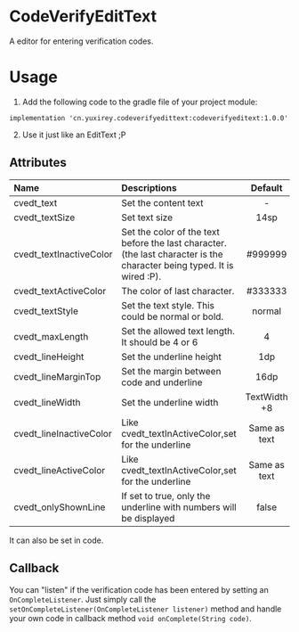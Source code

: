 # CodeVerifyEditText

A editor for entering verification codes.

# Usage

1. Add the following code to the gradle file of your project module:

```Gradle
implementation 'cn.yuxirey.codeverifyedittext:codeverifyeditext:1.0.0'
```

2. Use it just like an EditText ;P

## Attributes

| Name                    | Descriptions                                                                                                            |   Default    |
| :---------------------- | :---------------------------------------------------------------------------------------------------------------------- | :----------: |
| cvedt_text              | Set the content text                                                                                                    |      -       |
| cvedt_textSize          | Set text size                                                                                                           |     14sp     |
| cvedt_textInactiveColor | Set the color of the text before the last character. (the last character is the character being typed. It is wired :P). |   #999999    |
| cvedt_textActiveColor   | The color of last character.                                                                                            |   #333333    |
| cvedt_textStyle         | Set the text style. This could be normal or bold.                                                                       |    normal    |
| cvedt_maxLength         | Set the allowed text length. It should be 4 or 6                                                                        |      4       |
| cvedt_lineHeight        | Set the underline height                                                                                                |     1dp      |
| cvedt_lineMarginTop     | Set the margin between code and underline                                                                               |     16dp     |
| cvedt_lineWidth         | Set the underline width                                                                                                 | TextWidth +8 |
| cvedt_lineInactiveColor | Like cvedt_textInActiveColor,set for the underline                                                                      | Same as text |
| cvedt_lineActiveColor   | Like cvedt_textInActiveColor,set for the underline                                                                      | Same as text |
| cvedt_onlyShownLine     | If set to true, only the underline with numbers will be displayed                                                       |    false     |

It can also be set in code.

## Callback

You can "listen" if the verification code has been entered by setting an `OnCompleteListener`. Just simply call the `setOnCompleteListener(OnCompleteListener listener)` method and handle your own code in callback method `void onComplete(String code)`.

